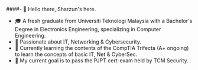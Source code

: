 ####- 👋 Hello there, Sharzun's here.
- 🎓 A fresh graduate from Universiti Teknologi Malaysia with a Bachelor's Degree in Electronics Engineering, specializing in Computer Engineering.
- 🔎 Passionate about IT, Networking & Cybersecurity.
- 🌱 Currently learning the contents of the CompTIA Trifecta (A+ ongoing) to learn the concepts of basic IT, Net & CyberSec.
- 🔮 My current goal is to pass the PJPT cert-exam held by TCM Security.

<!---
sharzun/sharzun is a ✨ special ✨ repository because its `README.md` (this file) appears on your GitHub profile.
You can click the Preview link to take a look at your changes.
--->
